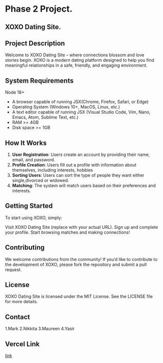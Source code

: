 # Phase 2 Project.
## XOXO Dating Site.

## Project Description
Welcome to XOXO Dating Site – where connections blossom and love stories begin. XOXO is a modern dating platform designed to help you find meaningful relationships in a safe, friendly, and engaging environment.

## System Requirements
Node 18+
- A browser capable of running JSX(Chrome, Firefox, Safari, or Edge)
- Operating System (Windows 10+, MacOS, Linux, etc.)
- A text editor capable of running JSX (Visual Studio Code, Vim, Nano, Emacs, Atom, Sublime Text, etc.)
- RAM >= 4GB
- Disk space >= 1GB

## How It Works
1. **User Registration**: Users create an account by providing their name, email, and password.
2. **Profile Creation**: Users fill out a profile with information about themselves, including interests, hobbies
3. **Sorting Users**: Users can sort the type of people they want either single,divorced or widowed.
4. **Matching**: The system will match users based on their preferences and interests.

## Getting Started
To start using XOXO, simply:

Visit XOXO Dating Site (replace with your actual URL).
Sign up and complete your profile.
Start browsing matches and making connections!

## Contributing
We welcome contributions from the community! If you’d like to contribute to the development of XOXO, please fork the repository and submit a pull request.

## License
XOXO Dating Site is licensed under the MIT License. See the LICENSE file for more details.

## Contact
1.Mark
2.Nikkita
3.Maureen
4.Yasir

## Vercel Link
[link]("https://xoxo-backend.vercel.app/user")
